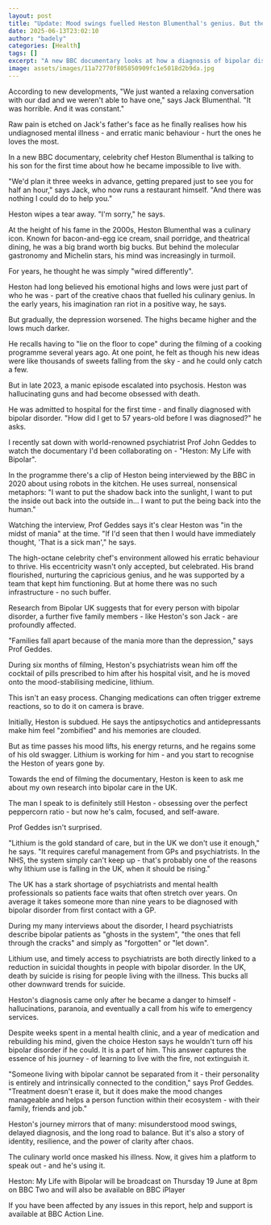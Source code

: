 ```yaml
---
layout: post
title: "Update: Mood swings fuelled Heston Blumenthal's genius. But the highs got higher and the lows got darker"
date: 2025-06-13T23:02:10
author: "badely"
categories: [Health]
tags: []
excerpt: "A new BBC documentary looks at how a diagnosis of bipolar disorder at 57 changed the celebrity chef's life."
image: assets/images/11a72770f805850909fc1e5018d2b9da.jpg
---
```


According to new developments, "We just wanted a relaxing conversation with our dad and we weren't able to have one," says Jack Blumenthal. "It was horrible. And it was constant."

Raw pain is etched on Jack's father's face as he finally realises how his undiagnosed mental illness - and erratic manic behaviour - hurt the ones he loves the most.

In a new BBC documentary, celebrity chef Heston Blumenthal is talking to his son for the first time about how he became impossible to live with.

"We'd plan it three weeks in advance, getting prepared just to see you for half an hour," says Jack, who now runs a restaurant himself. "And there was nothing I could do to help you."

Heston wipes a tear away. "I'm sorry," he says.

At the height of his fame in the 2000s, Heston Blumenthal was a culinary icon. Known for bacon-and-egg ice cream, snail porridge, and theatrical dining, he was a big brand worth big bucks. But behind the molecular gastronomy and Michelin stars, his mind was increasingly in turmoil.

For years, he thought he was simply "wired differently".

Heston had long believed his emotional highs and lows were just part of who he was - part of the creative chaos that fuelled his culinary genius. In the early years, his imagination ran riot in a positive way, he says.

But gradually, the depression worsened. The highs became higher and the lows much darker.

He recalls having to "lie on the floor to cope" during the filming of a cooking programme several years ago. At one point, he felt as though his new ideas were like thousands of sweets falling from the sky - and he could only catch a few.

But in late 2023, a manic episode escalated into psychosis. Heston was hallucinating guns and had become obsessed with death.

He was admitted to hospital for the first time - and finally diagnosed with bipolar disorder. "How did I get to 57 years-old before I was diagnosed?" he asks.

I recently sat down with world-renowned psychiatrist Prof John Geddes to watch the documentary I'd been collaborating on - "Heston: My Life with Bipolar".

In the programme there's a clip of Heston being interviewed by the BBC in 2020 about using robots in the kitchen. He uses surreal, nonsensical metaphors: "I want to put the shadow back into the sunlight, I want to put the inside out back into the outside in… I want to put the being back into the human."

Watching the interview, Prof Geddes says it's clear Heston was "in the midst of mania" at the time. "If I'd seen that then I would have immediately thought, 'That is a sick man'," he says.

The high-octane celebrity chef's environment allowed his erratic behaviour to thrive. His eccentricity wasn't only accepted, but celebrated. His brand flourished, nurturing the capricious genius, and he was supported by a team that kept him functioning. But at home there was no such infrastructure - no such buffer.

Research from Bipolar UK suggests that for every person with bipolar disorder, a further five family members - like Heston's son Jack - are profoundly affected.

"Families fall apart because of the mania more than the depression," says Prof Geddes.

During six months of filming, Heston's psychiatrists wean him off the cocktail of pills prescribed to him after his hospital visit, and he is moved onto the mood-stabilising medicine, lithium.

This isn't an easy process. Changing medications can often trigger extreme reactions, so to do it on camera is brave.

Initially, Heston is subdued. He says the antipsychotics and antidepressants make him feel "zombified" and his memories are clouded.

But as time passes his mood lifts, his energy returns, and he regains some of his old swagger. Lithium is working for him - and you start to recognise the Heston of years gone by.

Towards the end of filming the documentary, Heston is keen to ask me about my own research into bipolar care in the UK.

The man I speak to is definitely still Heston - obsessing over the perfect peppercorn ratio - but now he's calm, focused, and self-aware.

Prof Geddes isn't surprised.

"Lithium is the gold standard of care, but in the UK we don't use it enough," he says. "It requires careful management from GPs and psychiatrists. In the NHS, the system simply can't keep up - that's probably one of the reasons why lithium use is falling in the UK, when it should be rising."

The UK has a stark shortage of psychiatrists and mental health professionals so patients face waits that often stretch over years. On average it takes someone more than nine years to be diagnosed with bipolar disorder from first contact with a GP.

During my many interviews about the disorder, I heard psychiatrists describe bipolar patients as "ghosts in the system", "the ones that fell through the cracks" and simply as "forgotten" or "let down".

Lithium use, and timely access to psychiatrists are both directly linked to a reduction in suicidal thoughts in people with bipolar disorder. In the UK, death by suicide is rising for people living with the illness. This bucks all other downward trends for suicide.

Heston's diagnosis came only after he became a danger to himself - hallucinations, paranoia, and eventually a call from his wife to emergency services.

Despite weeks spent in a mental health clinic, and a year of medication and rebuilding his mind, given the choice Heston says he wouldn't turn off his bipolar disorder if he could. It is a part of him. This answer captures the essence of his journey - of learning to live with the fire, not extinguish it.

"Someone living with bipolar cannot be separated from it - their personality is entirely and intrinsically connected to the condition," says Prof Geddes. "Treatment doesn't erase it, but it does make the mood changes manageable and helps a person function within their ecosystem - with their family, friends and job."

Heston's journey mirrors that of many: misunderstood mood swings, delayed diagnosis, and the long road to balance. But it's also a story of identity, resilience, and the power of clarity after chaos.

The culinary world once masked his illness. Now, it gives him a platform to speak out - and he's using it.

Heston: My Life with Bipolar will be broadcast on Thursday 19 June at 8pm on BBC Two and will also be available on BBC iPlayer

If you have been affected by any issues in this report, help and support is available at BBC Action Line.

